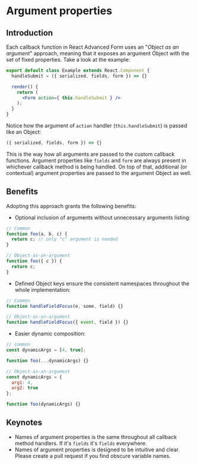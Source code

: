 # Argument properties

## Introduction
Each callback function in React Advanced Form uses an "*Object as an argument*" approach, meaning that it exposes an argument Object with the set of fixed properties. Take a look at the example:

```jsx
export default class Example extends React.Component {
  handleSubmit = ({ serialized, fields, form }) => {}

  render() {
    return (
      <Form action={ this.handleSubmit } />
    );
  }
}
```

Notice how the argument of `action` handler (`this.handleSubmit`) is passed like an Object:

```js
({ serialized, fields, form }) => {}
```

This is the way how all arguments are passed to the custom callback functions. Argument properties like `fields` and `form` are always present in whichever callback method is being handled. On top of that, additional (or contextual) argument properties are passed to the argument Object as well.

## Benefits
Adopting this approach grants the following benefits:

* Optional inclusion of arguments without unnecessary arguments listing:

```js
// Common
function foo(a, b, c) {
  return c; // only "c" argument is needed
}

// Object-as-an-argument
function foo({ c }) {
  return c;
}
```

* Defined Object keys ensure the consistent namespaces throughout the whole implementation:

```js
// Common
function handleFieldFocus(e, some, field) {}

// Object-as-an-argument
function handleFieldFocus({ event, field }) {}
```

* Easier dynamic composition:

```js
// common
const dynamicArgs = [4, true];

function foo(...dynamicArgs) {}

// Object-as-an-argument
const dynamicArgs = {
  arg1: 4,
  arg2: true
};

function foo(dynamicArgs) {}
```

## Keynotes
* Names of argument properties is the same throughout all callback method handlers. If it's `fields` it's `fields` everywhere.
* Names of argument properties is designed to be intuitive and clear. Please create a pull request if you find obscure variable names.
